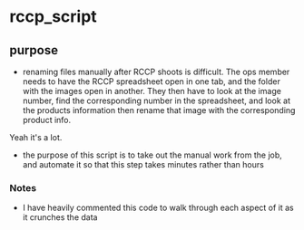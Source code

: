 # rccp_script

## purpose

- renaming files manually after RCCP shoots is difficult. The ops member needs to have the RCCP spreadsheet open in one tab, and the folder with the images open in another.
They then have to look at the image number, find the corresponding number in the spreadsheet, and look at the products information then rename that image with the corresponding product info.

Yeah it's a lot.

- the purpose of this script is to take out the manual work from the job, and automate it so that this step takes minutes rather than hours

### Notes

- I have heavily commented this code to walk through each aspect of it as it crunches the data

